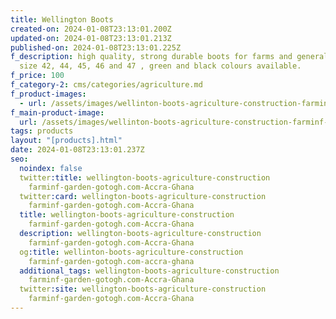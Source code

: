 ```yaml
---
title: Wellington Boots
created-on: 2024-01-08T23:13:01.200Z
updated-on: 2024-01-08T23:13:01.213Z
published-on: 2024-01-08T23:13:01.225Z
f_description: high quality, strong durable boots for farms and general use.
  size 42, 44, 45, 46 and 47 , green and black colours available.
f_price: 100
f_category-2: cms/categories/agriculture.md
f_product-images:
  - url: /assets/images/wellinton-boots-agriculture-construction-farminf-garden-gotogh.com-accra-ghana-.jpg
f_main-product-image:
  url: /assets/images/wellinton-boots-agriculture-construction-farminf-garden-gotogh.com-accra-ghana.jpg
tags: products
layout: "[products].html"
date: 2024-01-08T23:13:01.237Z
seo:
  noindex: false
  twitter:title: wellington-boots-agriculture-construction
    farminf-garden-gotogh.com-Accra-Ghana
  twitter:card: wellington-boots-agriculture-construction
    farminf-garden-gotogh.com-Accra-Ghana
  title: wellington-boots-agriculture-construction
    farminf-garden-gotogh.com-Accra-Ghana
  description: wellington-boots-agriculture-construction
    farminf-garden-gotogh.com-Accra-Ghana
  og:title: wellinton-boots-agriculture-construction
    farminf-garden-gotogh.com-accra-ghana
  additional_tags: wellington-boots-agriculture-construction
    farminf-garden-gotogh.com-Accra-Ghana
  twitter:site: wellington-boots-agriculture-construction
    farminf-garden-gotogh.com-Accra-Ghana
---
```

